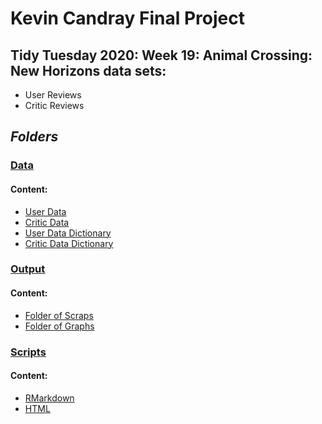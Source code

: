 # Kevin Candray Final Project
## Tidy Tuesday 2020: Week 19: Animal Crossing: New Horizons data sets:  
* User Reviews
* Critic Reviews

## *Folders*
### [Data](https://github.com/Biol551-CSUN/CandrayFinalProject/tree/main/Data)
#### **Content:** 
* [User Data](https://github.com/Biol551-CSUN/CandrayFinalProject/blob/main/Data/userreviewsACNH.csv)  
* [Critic Data](https://github.com/Biol551-CSUN/CandrayFinalProject/blob/main/Data/criticdfACNH.csv) 
* [User Data Dictionary](https://github.com/Biol551-CSUN/CandrayFinalProject/blob/main/Data/DataDictionaryUserReviewsACNH.csv) 
* [Critic Data Dictionary](https://github.com/Biol551-CSUN/CandrayFinalProject/blob/main/Data/DataDictionaryCriticdfACNH.csv)  

### [Output](https://github.com/Biol551-CSUN/CandrayFinalProject/tree/main/Output)  
#### **Content:**  
* [Folder of Scraps](https://github.com/Biol551-CSUN/CandrayFinalProject/tree/main/Output/scraps)
* [Folder of Graphs](https://github.com/Biol551-CSUN/CandrayFinalProject/tree/main/Output/Graphs)

### [Scripts](https://github.com/Biol551-CSUN/CandrayFinalProject/tree/main/Scripts)  
#### **Content:**
* [RMarkdown](https://github.com/Biol551-CSUN/CandrayFinalProject/blob/main/Scripts/ACNHproject.Rmd)  
* [HTML](https://github.com/Biol551-CSUN/CandrayFinalProject/blob/main/Scripts/ACNHproject.html)
